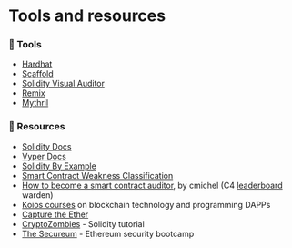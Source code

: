 # Tools and resources

### 🧰 Tools

* [Hardhat](https://hardhat.org)
* [Scaffold](https://github.com/austintgriffith/scaffold-eth)
* [Solidity Visual Auditor](https://marketplace.visualstudio.com/items?itemName=tintinweb.solidity-visual-auditor)
* [Remix](https://remix.ethereum.org)
* [Mythril](https://github.com/ConsenSys/mythril)

### 🔬 Resources

* [Solidity Docs](https://docs.soliditylang.org/en/v0.8.1/)
* [Vyper Docs](https://vyper.readthedocs.io/en/stable/)
* [Solidity By Example](https://solidity-by-example.org)
* [Smart Contract Weakness Classification](https://swcregistry.io)
* [How to become a smart contract auditor](https://cmichel.io/how-to-become-a-smart-contract-auditor/), by cmichel (C4 [leaderboard](https://code4rena.com/leaderboard/) warden)
* [Koios courses](https://app.koios.world/#/worlds) on blockchain technology and programming DAPPs
* [Capture the Ether](https://capturetheether.com)
* [CryptoZombies](https://cryptozombies.io) - Solidity tutorial
* [The Secureum](https://twitter.com/thesecureum?lang=en) - Ethereum security bootcamp

